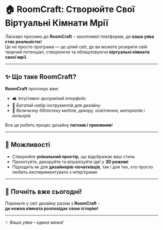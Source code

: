 # 🏠 RoomCraft: Створюйте Свої Віртуальні Кімнати Мрії

Ласкаво просимо до **RoomCraft** – захопливої платформи, де **ваша уява стає реальністю**!  
Це не просто програма — це цілий світ, де ви можете розкрити свій творчий потенціал, створюючи та облаштовуючи **віртуальні кімнати своєї мрії**.

---

## ✨ Що таке RoomCraft?

**RoomCraft** пропонує вам:
- 🛋️ *Інтуїтивно зрозумілий інтерфейс*
- 🧰 *Багатий набір інструментів для дизайну*
- 🎨 *Величезну бібліотеку меблів, декору, освітлення, матеріалів і кольорів*

Все це робить процес дизайну **легким і приємним**!

---

## 🎨 Можливості

- Створюйте **унікальний простір**, що відображає ваш стиль
- Проєктуйте, декоруйте та візуалізуйте ідеї у **3D режимі**
- Підходить як для **дизайнерів-початківців**, так і для тих, хто просто любить експериментувати з інтер’єрами

---

## 🚀 Почніть вже сьогодні!

Пориньте у світ дизайну разом з **RoomCraft** –  
**де кожна кімната розповідає свою історію!**

---

✨ *Ваша уява – єдина межа!*
